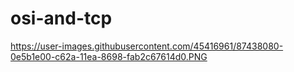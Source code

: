 # osi-and-tcp
https://user-images.githubusercontent.com/45416961/87438080-0e5b1e00-c62a-11ea-8698-fab2c67614d0.PNG

